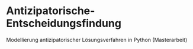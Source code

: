 # Antizipatorische-Entscheidungsfindung
Modellierung antizipatorischer Lösungsverfahren in Python (Masterarbeit)
